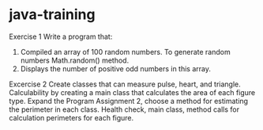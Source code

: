 # java-training
Exercise 1
Write a program that:
1. Compiled an array of 100 random numbers. To generate random numbers
Math.random() method.
2. Displays the number of positive odd numbers in this array.

Excercise 2
Create classes that can measure pulse, heart, and triangle.
Calculability by creating a main class that calculates the area of each
figure type.
Expand the Program Assignment 2, choose a method for estimating the perimeter in each class.
Health check, main class, method calls for calculation
perimeters for each figure.
